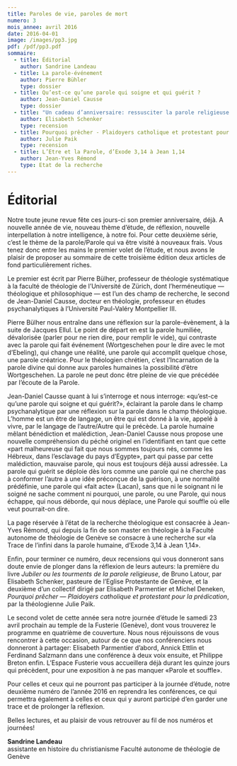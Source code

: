 ```yaml
---
title: Paroles de vie, paroles de mort
numero: 3
mois_annee: avril 2016
date: 2016-04-01
image: /images/pp3.jpg
pdf: /pdf/pp3.pdf
sommaire:
  - title: Éditorial
    author: Sandrine Landeau
  - title: La parole-événement
    author: Pierre Bühler
    type: dossier
  - title: Qu’est-ce qu’une parole qui soigne et qui guérit ?
    author: Jean-Daniel Causse
    type: dossier
  - title: "Un cadeau d’anniversaire: ressusciter la parole religieuse ?"
    author: Elisabeth Schenker
    type: recension
  - title: Pourquoi prêcher - Plaidoyers catholique et protestant pour la prédication
    author: Julie Paik
    type: recension
  - title: L’Etre et la Parole, d’Exode 3,14 à Jean 1,14
    author: Jean-Yves Rémond
    type: Etat de la recherche
---
```


# Éditorial

Notre toute jeune revue fête ces jours-ci son premier anniversaire, déjà. A nouvelle année de vie, nouveau thème d’étude, de réflexion, nouvelle interpellation à notre intelligence, à notre foi. Pour cette deuxième série, c’est le thème de la parole/Parole qui va être visité à nouveaux frais. Vous tenez donc entre les mains le premier volet de l’étude, et nous
avons le plaisir de proposer au sommaire de cette troisième édition deux articles de fond particulièrement riches. 

Le premier est écrit par Pierre Bülher, professeur de théologie systématique à la faculté de théologie de l’Université de Zürich, dont l’herméneutique — théologique et philosophique — est l’un des champ de recherche, le second de Jean-Daniel Causse, docteur en théologie, professeur en études psychanalytiques à l’Université Paul-Valéry Montpellier III.

Pierre Bülher nous entraîne dans une réflexion sur la parole-évènement, à la suite de Jacques Ellul. Le point de départ en est la
parole humiliée, dévalorisée (parler pour ne rien dire, pour remplir le vide), qui contraste avec la parole qui fait événement (Wortgeschehen pour le dire avec le mot d’Ebeling), qui change une réalité, une parole qui accomplit quelque chose, une parole créatrice. Pour le théologien chrétien, c’est l’Incarnation de la parole divine qui donne aux paroles humaines la possibilité d’être Wortgeschehen. La parole ne peut donc être pleine de vie que précédée par l’écoute de la Parole.

Jean-Daniel Causse quant à lui s’interroge et nous interroge: «qu’est-ce qu’une parole qui soigne et qui guérit?», éclairant la parole dans le champ psychanalytique par une réflexion sur la parole dans le champ théologique. L’homme est un être de langage, un être qui est donné à la vie, appelé à vivre, par le langage de l’autre/Autre qui le précède. La parole humaine mêlant bénédiction et malédiction, Jean-Daniel Causse nous propose une nouvelle compréhension du péché originel en l’identifiant en tant que cette «part malheureuse qui fait que nous sommes toujours nés, comme les Hébreux, dans l’esclavage du pays d’Egypte», part qui passe par cette malédiction, mauvaise parole, qui nous est toujours déjà aussi adressée. La parole qui guérit se déploie dès lors comme une parole qui ne cherche pas à conformer l’autre à une idée préconçue de la guérison, à une normalité prédéfinie, une parole qui «fait acte» (Lacan), sans que ni le soignant ni le soigné ne sache comment ni pourquoi, une parole, ou une Parole, qui nous échappe, qui nous déborde, qui nous déplace, une Parole qui souffle où elle veut pourrait-on dire.

La page réservée à l’état de la recherche théologique est consacrée à Jean-Yves Rémond, qui depuis la fin de son master en
théologie à la Faculté autonome de théologie de Genève se consacre à une recherche sur «la Trace de l’infini dans la parole humaine, d’Exode 3,14 à Jean 1,14».

Enfin, pour terminer ce numéro, deux recensions qui vous donneront sans doute envie de plonger dans la réflexion de leurs auteurs: la première du livre *Jubiler ou les tourments de la parole religieuse*, de Bruno Latour, par Elisabeth Schenker, pasteure de l’Eglise Protestante de Genève, et la deuxième d’un collectif dirigé par Elisabeth Parmentier et Michel Deneken, *Pourquoi prêcher — Plaidoyers catholique et protestant pour la prédication*, par la théologienne Julie Paik.

Le second volet de cette année sera notre journée d’étude le samedi 23 avril prochain au temple de la Fusterie (Genève), dont vous trouverez le programme en quatrième de couverture. Nous nous réjouissons de vous rencontrer à cette occasion, autour de ce que nos conférenciers nous donneront à partager: Elisabeth Parmentier d’abord, Annick Ettlin et Ferdinand Salzmann dans une conférence à deux voix ensuite, et Philippe Breton enfin. L’Espace Fusterie vous accueillera déjà durant les quinze jours qui précèdent, pour une exposition à ne pas manquer «Parole et souffle». 

Pour celles et ceux qui ne pourront pas participer à la journée d’étude, notre deuxième numéro de l’année 2016 en reprendra les
conférences, ce qui permettra également à celles et ceux qui y auront participé d’en garder une trace et de prolonger la réflexion.

Belles lectures, et au plaisir de vous retrouver au fil de nos numéros et journées!

**Sandrine Landeau**<br>
assistante en histoire du christianisme
Faculté autonome de théologie de Genève
